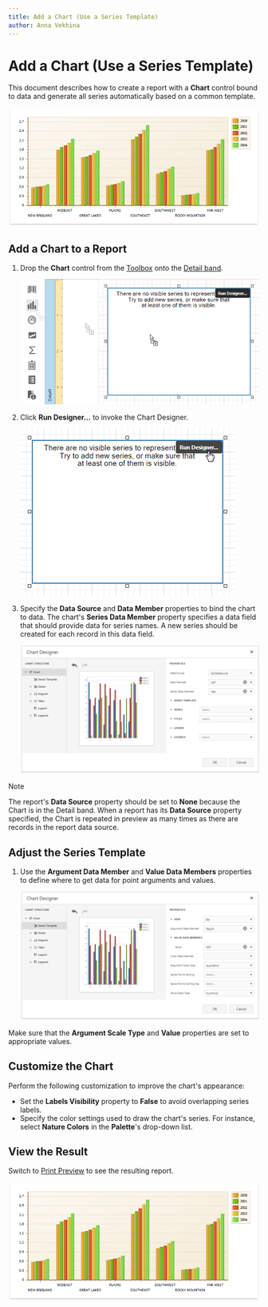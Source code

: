 ```yaml
---
title: Add a Chart (Use a Series Template)
author: Anna Vekhina
---
```


# Add a Chart (Use a Series Template)

This document describes how to create a report with a **Chart** control bound to data and generate all series automatically based on a common template.

![](../../../../images/eurd-web-chart-auto-created-series-result.png)

## Add a Chart to a Report

1. Drop the **Chart** control from the [Toolbox](../../report-designer-tools/toolbox.md) onto the [Detail band](../../introduction-to-banded-reports.md).

    ![](../../../../images/eurd-web-chart-add-to-report.png)

2. Click **Run Designer...** to invoke the Chart Designer.

    ![](../../../../images/eurd-web-chart-run-designer.png)

3. Specify the **Data Source** and **Data Member** properties to bind the chart to data. The chart's **Series Data Member** property specifies a data field that should provide data for series names. A new series should be created for each record in this data field.
	
	![](../../../../images/eurd-web-chart-bind-to-data.png)

> [!NOTE]
> The report's **Data Source** property should be set to **None** because the Chart is in the Detail band. When a report has its **Data Source** property specified, the Chart is repeated in preview as many times as there are records in the report data source.

## Adjust the Series Template

1. Use the **Argument Data Member** and **Value Data Members** properties to define where to get data for point arguments and values.

    ![](../../../../images/eurd-web-chart-bind-to-data-series-template.png)

Make sure that the **Argument Scale Type** and **Value** properties are set to appropriate values.

## Customize the Chart
Perform the following customization to improve the chart's appearance:

* Set the **Labels Visibility** property to **False** to avoid overlapping series labels. 
* Specify the color settings used to draw the chart's series. For instance, select **Nature Colors** in the **Palette**'s drop-down list.

## View the Result
Switch to [Print Preview](../../preview-print-and-export-reports.md) to see the resulting report.

![](../../../../images/eurd-web-chart-auto-created-series-result.png)
